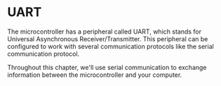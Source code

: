 # UART

The microcontroller has a peripheral called UART, which stands for Universal
Asynchronous Receiver/Transmitter. This peripheral can be configured to work with
several communication protocols like the serial communication protocol.

Throughout this chapter, we'll use serial communication to exchange information between the
microcontroller and your computer.
